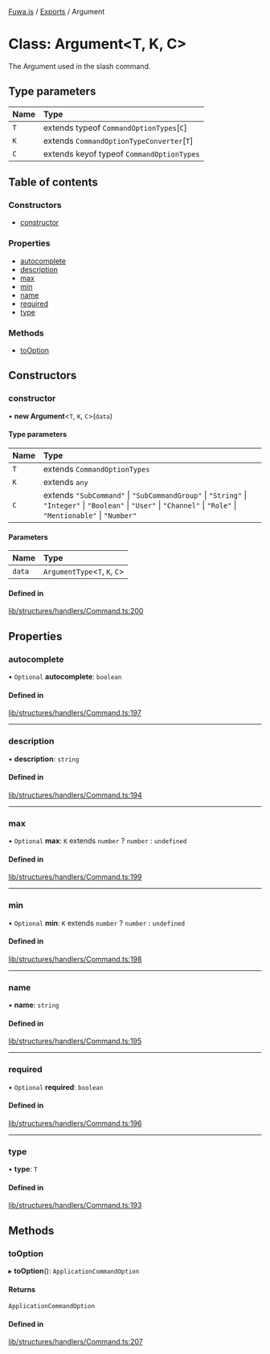 [Fuwa.js](../README.md) / [Exports](../modules.md) / Argument

# Class: Argument<T, K, C\>

The Argument used in the slash command.

## Type parameters

| Name | Type |
| :------ | :------ |
| `T` | extends typeof `CommandOptionTypes`[`C`] |
| `K` | extends `CommandOptionTypeConverter`[`T`] |
| `C` | extends keyof typeof `CommandOptionTypes` |

## Table of contents

### Constructors

- [constructor](Argument.md#constructor)

### Properties

- [autocomplete](Argument.md#autocomplete)
- [description](Argument.md#description)
- [max](Argument.md#max)
- [min](Argument.md#min)
- [name](Argument.md#name)
- [required](Argument.md#required)
- [type](Argument.md#type)

### Methods

- [toOption](Argument.md#tooption)

## Constructors

### constructor

• **new Argument**<`T`, `K`, `C`\>(`data`)

#### Type parameters

| Name | Type |
| :------ | :------ |
| `T` | extends `CommandOptionTypes` |
| `K` | extends `any` |
| `C` | extends ``"SubCommand"`` \| ``"SubCommandGroup"`` \| ``"String"`` \| ``"Integer"`` \| ``"Boolean"`` \| ``"User"`` \| ``"Channel"`` \| ``"Role"`` \| ``"Mentionable"`` \| ``"Number"`` |

#### Parameters

| Name | Type |
| :------ | :------ |
| `data` | `ArgumentType`<`T`, `K`, `C`\> |

#### Defined in

[lib/structures/handlers/Command.ts:200](https://github.com/fuwajs/fuwa.js/blob/b00913c/src/lib/structures/handlers/Command.ts#L200)

## Properties

### autocomplete

• `Optional` **autocomplete**: `boolean`

#### Defined in

[lib/structures/handlers/Command.ts:197](https://github.com/fuwajs/fuwa.js/blob/b00913c/src/lib/structures/handlers/Command.ts#L197)

___

### description

• **description**: `string`

#### Defined in

[lib/structures/handlers/Command.ts:194](https://github.com/fuwajs/fuwa.js/blob/b00913c/src/lib/structures/handlers/Command.ts#L194)

___

### max

• `Optional` **max**: `K` extends `number` ? `number` : `undefined`

#### Defined in

[lib/structures/handlers/Command.ts:199](https://github.com/fuwajs/fuwa.js/blob/b00913c/src/lib/structures/handlers/Command.ts#L199)

___

### min

• `Optional` **min**: `K` extends `number` ? `number` : `undefined`

#### Defined in

[lib/structures/handlers/Command.ts:198](https://github.com/fuwajs/fuwa.js/blob/b00913c/src/lib/structures/handlers/Command.ts#L198)

___

### name

• **name**: `string`

#### Defined in

[lib/structures/handlers/Command.ts:195](https://github.com/fuwajs/fuwa.js/blob/b00913c/src/lib/structures/handlers/Command.ts#L195)

___

### required

• `Optional` **required**: `boolean`

#### Defined in

[lib/structures/handlers/Command.ts:196](https://github.com/fuwajs/fuwa.js/blob/b00913c/src/lib/structures/handlers/Command.ts#L196)

___

### type

• **type**: `T`

#### Defined in

[lib/structures/handlers/Command.ts:193](https://github.com/fuwajs/fuwa.js/blob/b00913c/src/lib/structures/handlers/Command.ts#L193)

## Methods

### toOption

▸ **toOption**(): `ApplicationCommandOption`

#### Returns

`ApplicationCommandOption`

#### Defined in

[lib/structures/handlers/Command.ts:207](https://github.com/fuwajs/fuwa.js/blob/b00913c/src/lib/structures/handlers/Command.ts#L207)

